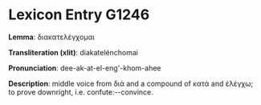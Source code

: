 # Lexicon Entry G1246

**Lemma**: διακατελέγχομαι

**Transliteration (xlit)**: diakatelénchomai

**Pronunciation**: dee-ak-at-el-eng'-khom-ahee

**Description**:
middle voice from διά and a compound of κατά and ἐλέγχω; to prove downright, i.e. confute:--convince.
